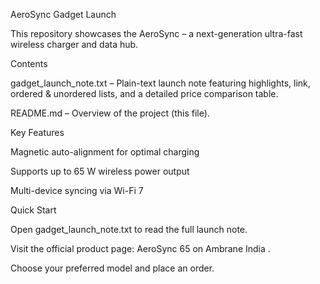 AeroSync Gadget Launch

This repository showcases the AeroSync – a next-generation ultra-fast wireless charger and data hub.

Contents

gadget_launch_note.txt – Plain-text launch note featuring highlights, link, ordered & unordered lists, and a detailed price comparison table.

README.md – Overview of the project (this file).

Key Features

Magnetic auto-alignment for optimal charging

Supports up to 65 W wireless power output

Multi-device syncing via Wi-Fi 7

Quick Start

Open gadget_launch_note.txt to read the full launch note.

Visit the official product page: AeroSync 65 on Ambrane India
.

Choose your preferred model and place an order.

